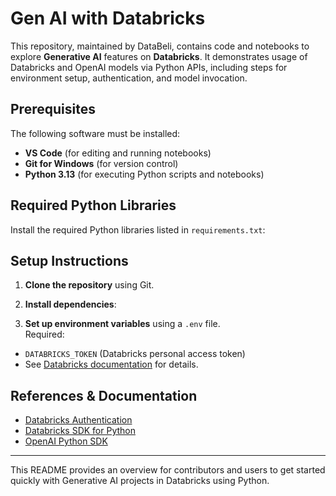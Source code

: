 # Gen AI with Databricks

This repository, maintained by DataBeli, contains code and notebooks to explore **Generative AI** features on **Databricks**. It demonstrates usage of Databricks and OpenAI models via Python APIs, including steps for environment setup, authentication, and model invocation.

## Prerequisites

The following software must be installed:
- **VS Code** (for editing and running notebooks)
- **Git for Windows** (for version control)
- **Python 3.13** (for executing Python scripts and notebooks)

## Required Python Libraries

Install the required Python libraries listed in `requirements.txt`:


## Setup Instructions

1. **Clone the repository** using Git.
2. **Install dependencies**:

3. **Set up environment variables** using a `.env` file.  
Required:  
- `DATABRICKS_TOKEN` (Databricks personal access token)  
- See [Databricks documentation](https://docs.databricks.com/en/dev-tools/auth/pat.html) for details.


## References & Documentation

- [Databricks Authentication](https://docs.databricks.com/en/dev-tools/auth/pat.html)
- [Databricks SDK for Python](https://pypi.org/project/databricks-sdk/)
- [OpenAI Python SDK](https://pypi.org/project/openai/)

---

This README provides an overview for contributors and users to get started quickly with Generative AI projects in Databricks using Python.
